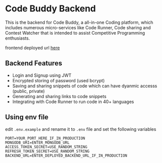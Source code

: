 # Code Buddy Backend
This is the backend for Code Buddy, a all-in-one Coding platform, which includes numerous micro-services like Code Runner, Code sharing and Contest Watcher that is intended to assist Competitive Programming enthusiasts.

frontend deployed url [here](https://codebuddyapp.netlify.app/)

## Backend Features
- Login and Signup using JWT
- Encrypted storing of password (used bcrypt)
- Saving and sharing snippets of code which can have dyanmic accesss (public, private)
- Generating and sharing links to code snippets
- Integrating with Code Runner to run code in 40+ languages

## Using env file
edit `.env.example` and rename it to `.env` file and set the following variables

```
PORT=YOUR_PORT_HERE_IF_IN_PRODUCTION
MONGODB_URI=ENTER_MONGODB_URL
ACCESS_TOKEN_SECRET=USE_RANDOM_STRING
REFRESH_TOKEN_SECRET=USE_RANDOM_STRING
BACKEND_URL=ENTER_DEPLOYED_BACKEND_URL_IF_IN_PRODUCTION
```